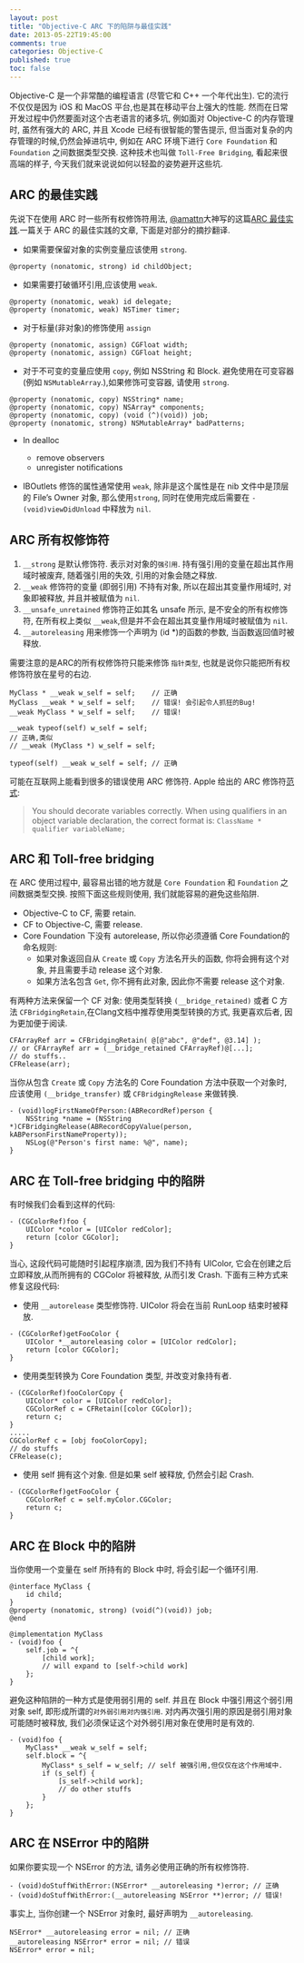 ```yaml
---
layout: post
title: "Objective-C ARC 下的陷阱与最佳实践"
date: 2013-05-22T19:45:00
comments: true
categories: Objective-C
published: true
toc: false
---
```


Objective-C 是一个非常酷的编程语言 (尽管它和 C++ 一个年代出生). 它的流行不仅仅是因为 iOS 和 MacOS 平台,也是其在移动平台上强大的性能. 然而在日常开发过程中仍然要面对这个古老语言的诸多坑, 例如面对 Objective-C 的内存管理时, 虽然有强大的 ARC, 并且 Xcode 已经有很智能的警告提示, 但当面对复杂的内存管理的时候,仍然会掉进坑中, 例如在 ARC 环境下进行 `Core Foundation` 和 `Foundation` 之间数据类型交换. 这种技术也叫做 `Toll-Free Bridging`, 看起来很高端的样子, 今天我们就来说说如何以轻盈的姿势避开这些坑.
<!-- more -->

## ARC 的最佳实践

先说下在使用 ARC 时一些所有权修饰符用法, [@amattn][amattn]大神写的这篇[ARC 最佳实践][best practices].一篇关于 ARC 的最佳实践的文章, 下面是对部分的摘抄翻译.

* 如果需要保留对象的实例变量应该使用 `strong`.

``` objc
@property (nonatomic, strong) id childObject;
```

* 如果需要打破循环引用,应该使用 `weak`.

``` objc
@property (nonatomic, weak) id delegate;
@property (nonatomic, weak) NSTimer timer;
```

* 对于标量(非对象)的修饰使用 `assign`

``` objc
@property (nonatomic, assign) CGFloat width;
@property (nonatomic, assign) CGFloat height;
```

* 对于不可变的变量应使用 `copy`, 例如 NSString 和 Block. 避免使用在可变容器(例如 `NSMutableArray`.),如果修饰可变容器, 请使用 `strong`.

``` objc
@property (nonatomic, copy) NSString* name;
@property (nonatomic, copy) NSArray* components;
@property (nonatomic, copy) (void (^)(void)) job;
@property (nonatomic, strong) NSMutableArray* badPatterns;
```

* In dealloc
    - remove observers
    - unregister notifications

* IBOutlets 修饰的属性通常使用 `weak`, 除非是这个属性是在 nib 文件中是顶层的 File’s Owner 对象, 那么使用`strong`, 同时在使用完成后需要在
  `-(void)viewDidUnload` 中释放为 `nil`.


## ARC 所有权修饰符

1. `__strong` 是默认修饰符. 表示对对象的`强引用`. 持有强引用的变量在超出其作用域时被废弃, 随着强引用的失效, 引用的对象会随之释放.
2. `__weak` 修饰符的变量 (即弱引用) 不持有对象, 所以在超出其变量作用域时, 对象即被释放, 并且并被赋值为 `nil`.
3. `__unsafe_unretained` 修饰符正如其名 unsafe 所示, 是不安全的所有权修饰符, 在所有权上类似 `__weak`,但是并不会在超出其变量作用域时被赋值为 `nil`.
4. `__autoreleasing` 用来修饰一个声明为 (id *)的函数的参数, 当函数返回值时被释放.

需要注意的是ARC的所有权修饰符只能来修饰 `指针类型`, 也就是说你只能把所有权修饰符放在星号的右边.

``` objc
MyClass * __weak w_self = self;    // 正确
MyClass __weak * w_self = self;    // 错误! 会引起令人抓狂的Bug!
__weak MyClass * w_self = self;    // 错误!

__weak typeof(self) w_self = self;
// 正确,类似
// __weak (MyClass *) w_self = self;

typeof(self) __weak w_self = self; // 正确
```

可能在互联网上能看到很多的错误使用 ARC 修饰符. Apple 给出的 ARC 修饰符[范式][apple]:

> You should decorate variables correctly. When using qualifiers in an object
> variable declaration, the correct format is:
> `ClassName * qualifier variableName;`

## ARC 和 Toll-free bridging

在 ARC 使用过程中, 最容易出错的地方就是 `Core Foundation` 和 `Foundation` 之间数据类型交换.
按照下面这些规则使用, 我们就能容易的避免这些陷阱.

* Objective-C to CF, 需要 retain.
* CF to Objective-C, 需要 release.
* Core Foundation 下没有 autorelease, 所以你必须遵循 Core
  Foundation的命名规则:
  - 如果对象返回自从 `Create` 或 `Copy` 方法名开头的函数, 你将会拥有这个对象, 并且需要手动 release 这个对象.
  - 如果方法名包含 `Get`, 你不拥有此对象, 因此你不需要 release 这个对象.

有两种方法来保留一个 CF 对象: 使用类型转换 `(__bridge_retained)` 或者 C 方法 `CFBridgingRetain`,在Clang文档中推荐使用类型转换的方式, 我更喜欢后者, 因为更加便于阅读.

``` objc
CFArrayRef arr = CFBridgingRetain( @[@"abc", @"def", @3.14] );
// or CFArrayRef arr = (__bridge_retained CFArrayRef)@[...];
// do stuffs..
CFRelease(arr);
```

当你从包含 `Create` 或 `Copy` 方法名的 Core Foundation 方法中获取一个对象时, 应该使用 `(__bridge_transfer)` 或 `CFBridgingRelease` 来做转换.

``` objc
- (void)logFirstNameOfPerson:(ABRecordRef)person {
    NSString *name = (NSString *)CFBridgingRelease(ABRecordCopyValue(person, kABPersonFirstNameProperty));
    NSLog(@"Person's first name: %@", name);
}
```

## ARC 在 Toll-free bridging 中的陷阱

有时候我们会看到这样的代码:

``` objc
- (CGColorRef)foo {
    UIColor *color = [UIColor redColor];
    return [color CGColor];
}
```

当心, 这段代码可能随时引起程序崩溃, 因为我们不持有 UIColor, 它会在创建之后立即释放,从而所拥有的 CGColor 将被释放, 从而引发 Crash.
下面有三种方式来修复这段代码:

* 使用 `__autorelease` 类型修饰符. UIColor 将会在当前 RunLoop 结束时被释放.

``` objc
- (CGColorRef)getFooColor {
    UIColor *__autoreleasing color = [UIColor redColor];
    return [color CGColor];
}
```

* 使用类型转换为 Core Foundation 类型, 并改变对象持有者.

``` objc
- (CGColorRef)fooColorCopy {
    UIColor* color = [UIColor redColor];
    CGColorRef c = CFRetain([color CGColor]);
    return c;
}
.....
CGColorRef c = [obj fooColorCopy];
// do stuffs
CFRelease(c);
```

* 使用 self 拥有这个对象. 但是如果 self 被释放, 仍然会引起 Crash.

``` objc
- (CGColorRef)getFooColor {
    CGColorRef c = self.myColor.CGColor;
    return c;
}
```

## ARC 在 Block 中的陷阱

当你使用一个变量在 self 所持有的 Block 中时, 将会引起一个循环引用.

``` objc
@interface MyClass {
    id child;
}
@property (nonatomic, strong) (void(^)(void)) job;
@end

@implementation MyClass
- (void)foo {
    self.job = ^{
        [child work];
        // will expand to [self->child work]
    };
}
```

避免这种陷阱的一种方式是使用弱引用的 self. 并且在 Block 中强引用这个弱引用对象 self, 即形成所谓的`对外弱引用对内强引用`.
对内再次强引用的原因是弱引用对象可能随时被释放, 我们必须保证这个对外弱引用对象在使用时是有效的.

``` objc
- (void)foo {
    MyClass* __weak w_self = self;
    self.block = ^{
        MyClass* s_self = w_self; // self 被强引用,但仅仅在这个作用域中.
        if (s_self) {
            [s_self->child work];
            // do other stuffs
        }
    };
}
```

## ARC 在 NSError 中的陷阱

如果你要实现一个 NSError 的方法, 请务必使用正确的所有权修饰符.


``` objc
- (void)doStuffWithError:(NSError* __autoreleasing *)error; // 正确
- (void)doStuffWithError:(__autoreleasing NSError **)error; // 错误!
```

事实上, 当你创建一个 NSError 对象时, 最好声明为 `__autoreleasing`.

``` objc
NSError* __autoreleasing error = nil; // 正确
__autoreleasing NSError* error = nil; // 错误
NSError* error = nil;
```

[apple]: http://developer.apple.com/library/mac/#releasenotes/ObjectiveC/RN-TransitioningToARC/Introduction/Introduction.html
[amattn]: https://twitter.com/amattn
[best practices]: http://amattn.com/2011/12/07/arc_best_practices.html


